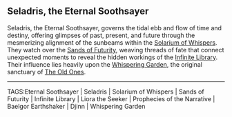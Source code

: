 ## Seladris, the Eternal Soothsayer

Seladris, the Eternal Soothsayer, governs the tidal ebb and flow of time and destiny, offering glimpses of past, present, and future through the mesmerizing alignment of the sunbeams within the [Solarium of Whispers](../Places/Solarium%20of%20Whispers.md). They watch over the [Sands of Futurity](../Places/Sands%20of%20Futurity.md), weaving threads of fate that connect unexpected moments to reveal the hidden workings of the [Infinite Library](../Places/Infinite%20Library.md). Their influence lies heavily upon the [Whispering Garden](../Places/Whispering%20Garden.md), the original sanctuary of [The Old Ones](../Lore/The%20Old%20Ones.md).

---

TAGS:Eternal Soothsayer | Seladris | Solarium of Whispers | Sands of Futurity | Infinite Library | Liora the Seeker | Prophecies of the Narrative | Baelgor Earthshaker | Djinn | Whispering Garden
